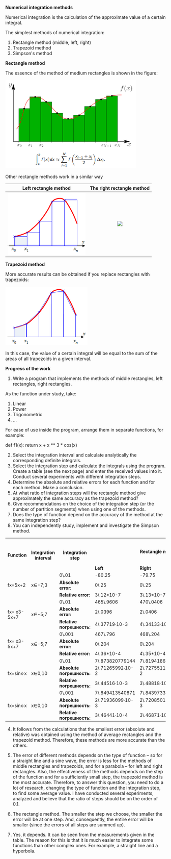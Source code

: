 **Numerical integration methods**

Numerical integration is the calculation of the approximate value of a certain integral.

The simplest methods of numerical integration:

1) Rectangle method (middle, left, right)
2) Trapezoid method
3) Simpson's method

**Rectangle method**

The essence of the method of medium rectangles is shown in the figure:

![](Images/Aspose.Words.fce7393b-c328-42f3-acff-902b87d9a1b6.001.png)

Other rectangle methods work in a similar way

|Left rectangle method|The right rectangle method|
| :-: | :-: |
|![](Images/Aspose.Words.fce7393b-c328-42f3-acff-902b87d9a1b6.002.png)|![](Aspose.Words.fce7393b-c328-42f3-acff-902b87d9a1b6.003.png)|



**Trapezoid method**

More accurate results can be obtained if you replace rectangles with trapezoids:

![](Images/Aspose.Words.fce7393b-c328-42f3-acff-902b87d9a1b6.004.png)

In this case, the value of a certain integral will be equal to the sum of the areas of all trapezoids in a given interval.

**Progress of the work**

1. Write a program that implements the methods of middle rectangles, left rectangles, right rectangles.

As the function under study, take:

1) Linear
2) Power
3) Trigonometric
4) …

For ease of use inside the program, arrange them in separate functions, for example:

def f1(x):
    return x + x \*\* 3 \* cos(x)

2. Select the integration interval and calculate analytically the corresponding definite integrals.
3. Select the integration step and calculate the integrals using the program. Create a table (see the next page) and enter the received values into it. Conduct several experiments with different integration steps.
4. Determine the absolute and relative errors for each function and for each method. Make a conclusion.
5. At what ratio of integration steps will the rectangle method give approximately the same accuracy as the trapezoid method?
6. Give recommendations on the choice of the integration step (or the number of partition segments) when using one of the methods.
7. Does the type of function depend on the accuracy of the method at the same integration step?
8. You can independently study, implement and investigate the Simpson method.

<table><tr><th rowspan="2"><b>Function</b></th><th rowspan="2"><p></p><p><b>Integration interval</b></p></th><th rowspan="2"><p></p><p><b>Integration step</b></p></th><th colspan="3"><b>Rectangle method</b></th><th rowspan="1"><p><b>Method</b></p><p>` `<b>trapezoids</b></p></th><th rowspan="1"><b>Analytically calculated value of the integral</b></th></tr>
<tr><td><b>Left</b></td><td><b>Right</b></td><td><b>Average</b></td></tr>
<tr><td rowspan="3">fx=5x+2</td><td rowspan="3">x∈-7;3</td><td>0\.01</td><td>-80.25</td><td>-79.75</td><td>-80 - (4∙10-13)</td><td>-80 - (4∙10-13)</td><td rowspan="3">-80</td></tr>
<tr><td><b>Absolute error:</b></td><td>0\.25</td><td>0\.25</td><td>` `4×10-13</td><td>4×10-13</td></tr>
<tr><td><b>Relative error:</b></td><td>3\.12*10-7</td><td>3\.13*10-7</td><td>5*10-15</td><td>5*10-15</td></tr>
<tr><td rowspan="3">fx= x3-5x+7</td><td rowspan="3">x∈-5;7</td><td>0\.01</td><td>465\.9606</td><td>470\.0406</td><td>467\.9996</td><td>468\.0006</td><td rowspan="3">468</td></tr>
<tr><td><b>Absolute error:</b></td><td>2\.0396</td><td>2\.0406</td><td>4×10-4</td><td>6×10-4</td></tr>
<tr><td><b>Relative погрешность:</b></td><td>4\.37719∙10-3</td><td>4\.34133∙10-3</td><td>8\.5∙10-7</td><td>1\.3∙10-6</td></tr>
<tr><td rowspan="3">fx= x3-5x+7</td><td rowspan="3">x∈-5;7</td><td>0\.001</td><td>467\.796</td><td>468\.204</td><td>467\.999</td><td>468 + (6∙10-6)</td><td rowspan="3">468</td></tr>
<tr><td valign="top"><b>Absolute error:</b></td><td>0\.204</td><td>0\.204</td><td>10-3</td><td>6×10-6</td></tr>
<tr><td valign="top"><b>Relative error:</b></td><td>4\.36*10-4</td><td>4\.35*10-4</td><td>2\.1*10-6</td><td>1\.3*10-8</td></tr>
<tr><td rowspan="3">fx=sinx∙x</td><td rowspan="3">x∈0;10</td><td>0\.01</td><td>7\.873820779144</td><td>7\.819418668055</td><td>7\.846731408066</td><td>7\.8466197236</td><td rowspan="3">7\.846694179875</td></tr>
<tr><td><b>Absolute погрешность:</b></td><td>2\.71265992∙10-2</td><td>2\.72755118∙10-2</td><td>3\.7228191∙10-5</td><td>7\.44563275∙10-5</td></tr>
<tr><td><b>Relative погрешность:</b></td><td>3\.44516∙10-3</td><td>3\.48818∙10-3</td><td>4\.74442∙10-6</td><td>9\.48987∙10-6</td></tr>
<tr><td rowspan="3">fx=sinx∙x</td><td rowspan="3">x∈0;10</td><td>0\.001</td><td>7\.849413540871</td><td>7\.843973329763</td><td>7\.846694552159</td><td>7\.846693435317</td><td rowspan="3">7\.846694179875</td></tr>
<tr><td><b>Absolute погрешность:</b></td><td>2\.71936099∙10-3</td><td>2\.72085011∙10-3</td><td>3\.72284∙10-7</td><td>7\.44558∙10-7</td></tr>
<tr><td><b>Relative погрешность:</b></td><td>3\.46441∙10-4</td><td>3\.46871∙10-4</td><td>4\.74447∙10-8</td><td>9\.48881∙10-8</td></tr>
</table>

4. It follows from the calculations that the smallest error (absolute and relative) was obtained using the method of average rectangles and the trapezoid method. Therefore, these methods are more accurate than the others.

5. The error of different methods depends on the type of function – so for a straight line and a sine wave, the error is less for the methods of middle rectangles and trapezoids, and for a parabola – for left and right rectangles. Also, the effectiveness of the methods depends on the step of the function and for a sufficiently small step, the trapezoid method is the most accurate. Therefore, to answer this question, you need to do a lot of research, changing the type of function and the integration step, to find some average value. I have conducted several experiments, analyzed and believe that the ratio of steps should be on the order of 0.1.

6. The rectangle method. The smaller the step we choose, the smaller the error will be at one step. And, consequently, the entire error will be smaller (since the errors of all steps are summed up).

7. Yes, it depends. It can be seen from the measurements given in the table. The reason for this is that it is much easier to integrate some functions than other complex ones. For example, a straight line and a hyperbola.
